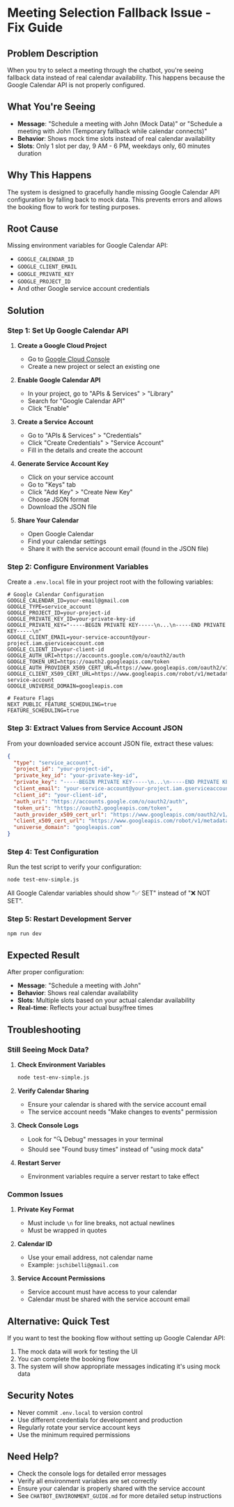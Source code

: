 # Meeting Selection Fallback Issue - Fix Guide

## Problem Description

When you try to select a meeting through the chatbot, you're seeing fallback data instead of real calendar availability. This happens because the Google Calendar API is not properly configured.

## What You're Seeing

- **Message**: "Schedule a meeting with John (Mock Data)" or "Schedule a meeting with John (Temporary fallback while calendar connects)"
- **Behavior**: Shows mock time slots instead of real calendar availability
- **Slots**: Only 1 slot per day, 9 AM - 6 PM, weekdays only, 60 minutes duration

## Why This Happens

The system is designed to gracefully handle missing Google Calendar API configuration by falling back to mock data. This prevents errors and allows the booking flow to work for testing purposes.

## Root Cause

Missing environment variables for Google Calendar API:
- `GOOGLE_CALENDAR_ID`
- `GOOGLE_CLIENT_EMAIL`
- `GOOGLE_PRIVATE_KEY`
- `GOOGLE_PROJECT_ID`
- And other Google service account credentials

## Solution

### Step 1: Set Up Google Calendar API

1. **Create a Google Cloud Project**
   - Go to [Google Cloud Console](https://console.cloud.google.com/)
   - Create a new project or select an existing one

2. **Enable Google Calendar API**
   - In your project, go to "APIs & Services" > "Library"
   - Search for "Google Calendar API"
   - Click "Enable"

3. **Create a Service Account**
   - Go to "APIs & Services" > "Credentials"
   - Click "Create Credentials" > "Service Account"
   - Fill in the details and create the account

4. **Generate Service Account Key**
   - Click on your service account
   - Go to "Keys" tab
   - Click "Add Key" > "Create New Key"
   - Choose JSON format
   - Download the JSON file

5. **Share Your Calendar**
   - Open Google Calendar
   - Find your calendar settings
   - Share it with the service account email (found in the JSON file)

### Step 2: Configure Environment Variables

Create a `.env.local` file in your project root with the following variables:

```env
# Google Calendar Configuration
GOOGLE_CALENDAR_ID=your-email@gmail.com
GOOGLE_TYPE=service_account
GOOGLE_PROJECT_ID=your-project-id
GOOGLE_PRIVATE_KEY_ID=your-private-key-id
GOOGLE_PRIVATE_KEY="-----BEGIN PRIVATE KEY-----\n...\n-----END PRIVATE KEY-----\n"
GOOGLE_CLIENT_EMAIL=your-service-account@your-project.iam.gserviceaccount.com
GOOGLE_CLIENT_ID=your-client-id
GOOGLE_AUTH_URI=https://accounts.google.com/o/oauth2/auth
GOOGLE_TOKEN_URI=https://oauth2.googleapis.com/token
GOOGLE_AUTH_PROVIDER_X509_CERT_URL=https://www.googleapis.com/oauth2/v1/certs
GOOGLE_CLIENT_X509_CERT_URL=https://www.googleapis.com/robot/v1/metadata/x509/your-service-account
GOOGLE_UNIVERSE_DOMAIN=googleapis.com

# Feature Flags
NEXT_PUBLIC_FEATURE_SCHEDULING=true
FEATURE_SCHEDULING=true
```

### Step 3: Extract Values from Service Account JSON

From your downloaded service account JSON file, extract these values:

```json
{
  "type": "service_account",
  "project_id": "your-project-id",
  "private_key_id": "your-private-key-id",
  "private_key": "-----BEGIN PRIVATE KEY-----\n...\n-----END PRIVATE KEY-----\n",
  "client_email": "your-service-account@your-project.iam.gserviceaccount.com",
  "client_id": "your-client-id",
  "auth_uri": "https://accounts.google.com/o/oauth2/auth",
  "token_uri": "https://oauth2.googleapis.com/token",
  "auth_provider_x509_cert_url": "https://www.googleapis.com/oauth2/v1/certs",
  "client_x509_cert_url": "https://www.googleapis.com/robot/v1/metadata/x509/your-service-account",
  "universe_domain": "googleapis.com"
}
```

### Step 4: Test Configuration

Run the test script to verify your configuration:

```bash
node test-env-simple.js
```

All Google Calendar variables should show "✅ SET" instead of "❌ NOT SET".

### Step 5: Restart Development Server

```bash
npm run dev
```

## Expected Result

After proper configuration:
- **Message**: "Schedule a meeting with John"
- **Behavior**: Shows real calendar availability
- **Slots**: Multiple slots based on your actual calendar availability
- **Real-time**: Reflects your actual busy/free times

## Troubleshooting

### Still Seeing Mock Data?

1. **Check Environment Variables**
   ```bash
   node test-env-simple.js
   ```

2. **Verify Calendar Sharing**
   - Ensure your calendar is shared with the service account email
   - The service account needs "Make changes to events" permission

3. **Check Console Logs**
   - Look for "🔍 Debug" messages in your terminal
   - Should see "Found busy times" instead of "using mock data"

4. **Restart Server**
   - Environment variables require a server restart to take effect

### Common Issues

1. **Private Key Format**
   - Must include `\n` for line breaks, not actual newlines
   - Must be wrapped in quotes

2. **Calendar ID**
   - Use your email address, not calendar name
   - Example: `jschibelli@gmail.com`

3. **Service Account Permissions**
   - Service account must have access to your calendar
   - Calendar must be shared with the service account email

## Alternative: Quick Test

If you want to test the booking flow without setting up Google Calendar API:

1. The mock data will work for testing the UI
2. You can complete the booking flow
3. The system will show appropriate messages indicating it's using mock data

## Security Notes

- Never commit `.env.local` to version control
- Use different credentials for development and production
- Regularly rotate your service account keys
- Use the minimum required permissions

## Need Help?

- Check the console logs for detailed error messages
- Verify all environment variables are set correctly
- Ensure your calendar is properly shared with the service account
- See `CHATBOT_ENVIRONMENT_GUIDE.md` for more detailed setup instructions
